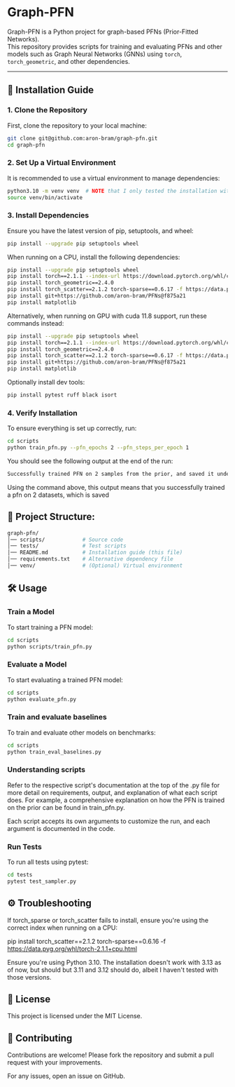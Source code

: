 # Graph-PFN

Graph-PFN is a Python project for graph-based PFNs (Prior-Fitted Networks).  
This repository provides scripts for training and evaluating PFNs and other models such as Graph Neural Networks (GNNs) using `torch`, `torch_geometric`, and other dependencies.

---

## 🚀 Installation Guide

### **1. Clone the Repository**
First, clone the repository to your local machine:
```sh
git clone git@github.com:aron-bram/graph-pfn.git
cd graph-pfn
```
### 2. Set Up a Virtual Environment

It is recommended to use a virtual environment to manage dependencies:
```sh
python3.10 -m venv venv  # NOTE that I only tested the installation with python version 3.10
source venv/bin/activate
```
### 3. Install Dependencies

Ensure you have the latest version of pip, setuptools, and wheel:
```sh
pip install --upgrade pip setuptools wheel
```
When running on a CPU, install the following dependencies:
```sh
pip install --upgrade pip setuptools wheel
pip install torch==2.1.1 --index-url https://download.pytorch.org/whl/cpu
pip install torch_geometric==2.4.0
pip install torch_scatter==2.1.2 torch-sparse==0.6.17 -f https://data.pyg.org/whl/torch-2.1.1+cpu.html
pip install git+https://github.com/aron-bram/PFNs@f875a21
pip install matplotlib
```
Alternatively, when running on GPU with cuda 11.8 support, run these commands instead:
```sh
pip install --upgrade pip setuptools wheel
pip install torch==2.1.1 --index-url https://download.pytorch.org/whl/cu118
pip install torch_geometric==2.4.0
pip install torch_scatter==2.1.2 torch-sparse==0.6.17 -f https://data.pyg.org/whl/torch-2.1.1+cu118.html
pip install git+https://github.com/aron-bram/PFNs@f875a21
pip install matplotlib
```
Optionally install dev tools:
```sh
pip install pytest ruff black isort
```

### 4. Verify Installation

To ensure everything is set up correctly, run:
```sh
cd scripts
python train_pfn.py --pfn_epochs 2 --pfn_steps_per_epoch 1
```
You should see the following output at the end of the run:
```sh
Successfully trained PFN on 2 samples from the prior, and saved it under prior_fitted_model
```
Using the command above, this output means that you successfully trained a pfn on 2 datasets, which is saved

## 📂 Project Structure:
```sh
graph-pfn/
│── scripts/            # Source code
│── tests/              # Test scripts
│── README.md           # Installation guide (this file)
│── requirements.txt    # Alternative dependency file
│── venv/               # (Optional) Virtual environment
```
## 🛠 Usage
### Train a Model

To start training a PFN model:
```sh
cd scripts
python scripts/train_pfn.py
```
### Evaluate a Model

To start evaluating a trained PFN model:
```sh
cd scripts
python evaluate_pfn.py
```
### Train and evaluate baselines

To train and evaluate other models on benchmarks:
```sh
cd scripts
python train_eval_baselines.py
```

### Understanding scripts
Refer to the respective script's documentation at the top of the .py file for more detail on requirements, output, and explanation of what each script does. For example, a comprehensive explanation on how the PFN is trained on the prior can be found in train_pfn.py.

Each script accepts its own arguments to customize the run, and each argument is documented in the code.

### Run Tests

To run all tests using pytest:
```sh
cd tests
pytest test_sampler.py
```
## ⚙️ Troubleshooting

If torch_sparse or torch_scatter fails to install, ensure you're using the correct index when running on a CPU:

pip install torch_scatter==2.1.2 torch-sparse==0.6.16 -f https://data.pyg.org/whl/torch-2.1.1+cpu.html

Ensure you're using Python 3.10. The installation doesn't work with 3.13 as of now, but should but 3.11 and 3.12 should do, albeit I haven't tested with those versions.

## 📝 License

This project is licensed under the MIT License.

## 🤝 Contributing

Contributions are welcome!
Please fork the repository and submit a pull request with your improvements.

For any issues, open an issue on GitHub.
